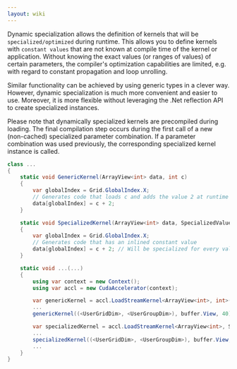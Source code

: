 ```yaml
---
layout: wiki
---
```


Dynamic specialization allows the definition of kernels that will be `specialized/optimized` during runtime.
This allows you to define kernels with `constant values` that are not known at compile time of the kernel or application.
Without knowing the exact values (or ranges of values) of certain parameters, the compiler's optimization capabilities are limited, e.g. with regard to constant propagation and loop unrolling.

Similar functionality can be achieved by using generic types in a clever way.
However, dynamic specialization is much more convenient and easier to use.
Moreover, it is more flexible without leveraging the .Net reflection API to create specialized instances.

Please note that dynamically specialized kernels are precompiled during loading.
The final compilation step occurs during the first call of a new (non-cached) specialized parameter combination.
If a parameter combination was used previously, the corresponding specialized kernel instance is called.

```c#
class ...
{
    static void GenericKernel(ArrayView<int> data, int c)
    {
        var globalIndex = Grid.GlobalIndex.X;
        // Generates code that loads c and adds the value 2 at runtime of the kernel
        data[globalIndex] = c + 2;
    }

    static void SpecializedKernel(ArrayView<int> data, SpecializedValue<int> c)
    {
        var globalIndex = Grid.GlobalIndex.X;
        // Generates code that has an inlined constant value
        data[globalIndex] = c + 2; // Will be specialized for every value c
    }

    static void ...(...)
    {
        using var context = new Context();
        using var accl = new CudaAccelerator(context);

        var genericKernel = accl.LoadStreamKernel<ArrayView<int>, int>(GenericKernel);
        ...
        genericKernel((<UserGridDim>, <UserGroupDim>), buffer.View, 40);

        var specializedKernel = accl.LoadStreamKernel<ArrayView<int>, SpecializedValue<int>>(GenericKernel);
        ...
        specializedKernel((<UserGridDim>, <UserGroupDim>), buffer.View, SpecializedValue.New(40));
        ...
    }
}
```